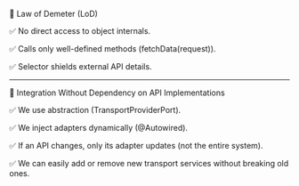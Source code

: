 🔹 Law of Demeter (LoD)

✅ No direct access to object internals.

✅ Calls only well-defined methods (fetchData(request)).

✅ Selector shields external API details.


--- 
🔹 Integration Without Dependency on API Implementations

✅ We use abstraction (TransportProviderPort).

✅ We inject adapters dynamically (@Autowired).

✅ If an API changes, only its adapter updates (not the entire system).

✅ We can easily add or remove new transport services without breaking old ones.